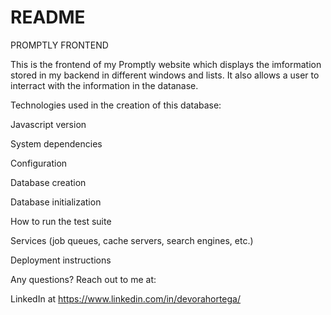 # README

PROMPTLY FRONTEND

This is the frontend of my Promptly website which displays the imformation stored in my backend in different windows and lists. It also allows a user to interract with the information in the datanase.



Technologies used in the creation of this database:

Javascript version

System dependencies

Configuration

Database creation

Database initialization

How to run the test suite

Services (job queues, cache servers, search engines, etc.)

Deployment instructions



Any questions? Reach out to me at:

LinkedIn at https://www.linkedin.com/in/devorahortega/
